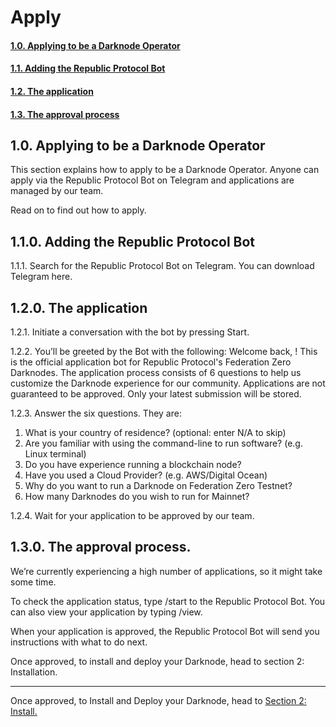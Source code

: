 # Apply
#### [1.0. Applying to be a Darknode Operator](#10-applying-to-be-a-darknode-operator-1)
#### [1.1. Adding the Republic Protocol Bot](#110-adding-the-republic-protocol-bot)
#### [1.2. The application](#120-the-application)
#### [1.3. The approval process](#130-the-approval-process)


## 1.0. Applying to be a Darknode Operator
This section explains how to apply to be a Darknode Operator. Anyone can apply via the Republic Protocol Bot on Telegram and applications are managed by our team.  

Read on to find out how to apply. 



## 1.1.0. Adding the Republic Protocol Bot
1.1.1. Search for the Republic Protocol Bot on Telegram. You can download Telegram here.


## 1.2.0. The application
1.2.1. Initiate a conversation with the bot by pressing Start. 


1.2.2. You’ll be greeted by the Bot with the following: 
Welcome back, <username>!
This is the official application bot for Republic Protocol's Federation Zero Darknodes. The application process consists of 6 questions to help us customize the Darknode experience for our community. Applications are not guaranteed to be approved. Only your latest submission will be stored.


1.2.3. Answer the six questions. They are:
1. What is your country of residence? (optional: enter N/A to skip)
2. Are you familiar with using the command-line to run software? (e.g. Linux terminal)
3. Do you have experience running a blockchain node?
4. Have you used a Cloud Provider? (e.g. AWS/Digital Ocean)
5. Why do you want to run a Darknode on Federation Zero Testnet?
6. How many Darknodes do you wish to run for Mainnet?

1.2.4. Wait for your application to be approved by our team.


## 1.3.0. The approval process.
We’re currently experiencing a high number of applications, so it might take some time. 

To check the application status, type /start to the Republic Protocol Bot. You can also view your application by typing /view. 

When your application is approved, the Republic Protocol Bot will send you instructions with what to do next. 

Once approved, to install and deploy your Darknode, head to section 2: Installation. 


---
Once approved, to Install and Deploy your Darknode, head to [Section 2: Install.](bear://x-callback-url/open-note?id=3969563F-2BE8-41BF-BB96-6C70D82138E1-12887-000056A75FF45FBD)



